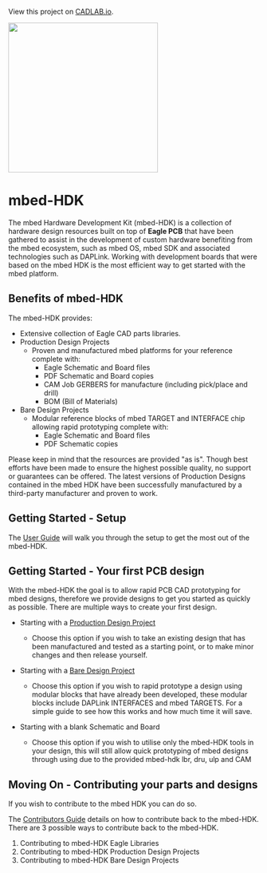 View this project on [CADLAB.io](https://cadlab.dev.devengineering.com/node/914). 

<img src="https://www.mbed.com/static/img/ARMmbedLogo.svg" width="300" height="" />

# mbed-HDK

The mbed Hardware Development Kit (mbed-HDK) is a collection of hardware design resources built on top of **Eagle PCB** that have been gathered to assist in the development of custom hardware benefiting from the mbed ecosystem, such as mbed OS, mbed SDK and associated technologies such as DAPLink. Working with development boards that were based on the mbed HDK is the most efficient way to get started with the mbed platform.

## Benefits of mbed-HDK

The mbed-HDK provides:

* Extensive collection of Eagle CAD parts libraries.
* Production Design Projects
	* Proven and manufactured mbed platforms for your reference complete with:
		* Eagle Schematic and Board files
		* PDF Schematic and Board copies
		* CAM Job GERBERS for manufacture (including pick/place and drill)
		* BOM (Bill of Materials)
* Bare Design Projects
	* Modular reference blocks of mbed TARGET and INTERFACE chip allowing rapid prototyping complete with:
		* Eagle Schematic and Board files
		* PDF Schematic copies

Please keep in mind that the resources are provided "as is". Though best efforts have been made to ensure the highest possible quality, no support or guarantees can be offered. The latest versions of Production Designs contained in the mbed HDK have been successfully manufactured by a third-party manufacturer and proven to work.

## Getting Started - Setup

The [User Guide](Docs/USER-GUIDE.md) will walk you through the setup to get the most out of the mbed-HDK.

## Getting Started - Your first PCB design
With the mbed-HDK the goal is to allow rapid PCB CAD prototyping for mbed designs, therefore we provide designs to get you started as quickly as possible. There are multiple ways to create your first design.
	
* Starting with a [Production Design Project](https://github.com/ARMmbed/mbed-HDK/tree/master/Production%20Design%20Projects/)
	* Choose this option if you wish to take an existing design that has been manufactured and tested as a starting point, or to make minor changes and then release yourself.

* Starting with a [Bare Design Project](Docs/DESIGN-GUIDE.md)
	* Choose this option if you wish to rapid prototype a design using modular blocks that have already been developed, these modular blocks include DAPLink INTERFACES and mbed TARGETS. For a simple guide to see how this works and how much time it will save.

* Starting with a blank Schematic and Board
	* Choose this option if you wish to utilise only the mbed-HDK tools in your design, this will still allow quick prototyping of mbed designs through using due to the provided mbed-hdk lbr, dru, ulp and CAM

## Moving On - Contributing your parts and designs

If you wish to contribute to the mbed HDK you can do so.

The [Contributors Guide](Docs/CONTRIBUTORS-GUIDE.md) details on how to contribute back to the mbed-HDK. There are 3 possible ways to contribute back to the mbed-HDK.

1. Contributing to mbed-HDK Eagle Libraries
2. Contributing to mbed-HDK Production Design Projects
3. Contributing to mbed-HDK Bare Design Projects
